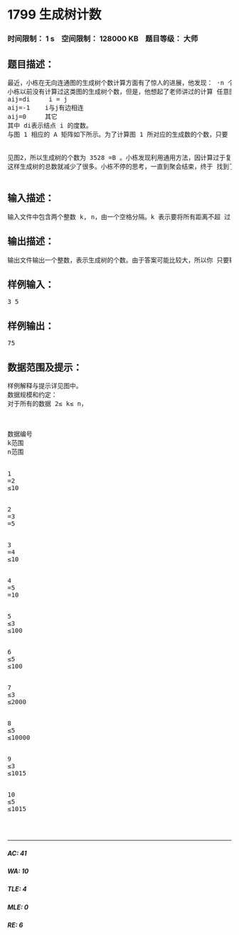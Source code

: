 # 1799 生成树计数   
### 时间限制： 1 s&nbsp;&nbsp;&nbsp;&nbsp;空间限制： 128000 KB&nbsp;&nbsp;&nbsp;&nbsp;题目等级： 大师  
## 题目描述：  

<pre>
最近，小栋在无向连通图的生成树个数计算方面有了惊人的进展，他发现： ·n 个结点的环的生成树个数为 n。 ·n 个结点的完全图的生成树个数为 nn-2。 这两个发现让小栋欣喜若狂，由此更加坚定了他继续计算生成树个数的想 法，他要计算出各种各样图的生成树数目。 一天，小栋和同学聚会，大家围坐在一张大圆桌周围。小栋看了看，马上想 到了生成树问题。如果把每个同学看成一个结点，邻座（结点间距离为 1）的同 学间连一条边，就变成了一个环。可是，小栋对环的计数已经十分娴熟且不再感 兴趣。于是，小栋又把图变了一下：不仅把邻座的同学之间连一条边，还把相隔 一个座位（结点间距离为 2）的同学之间也连一条边，将结点间有边直接相连的 这两种情况统称为有边相连，如图 1 所示。 
小栋以前没有计算过这类图的生成树个数，但是，他想起了老师讲过的计算 任意图的生成树个数的一种通用方法：构造一个 n×n 的矩阵 A={aij} ，其中
aij=di     i = j
aij=-1    i与j有边相连
aij=0     其它
其中 di表示结点 i 的度数。
与图 1 相应的 A 矩阵如下所示。为了计算图 1 所对应的生成数的个数，只要 去掉矩阵 A 的最后一行和最后一列，得到一个(n-1)×(n-1)的矩阵 B，计算出矩阵 B 的行列式的值便可得到图 1 的生成树的个数。   
  

见图2，所以生成树的个数为 3528 =B 。小栋发现利用通用方法，因计算过于复杂而很难算出来，而且用其他方法也难以找到更简便的公式进行计算。于是，他将图做了简化，从一个地方将圆桌断开，这样所有的同学形成了一条链，连接距离 为 1 和距离为 2 的点。例如八个点的情形如图3：   
这样生成树的总数就减少了很多。小栋不停的思考，一直到聚会结束，终于 找到了一种快捷的方法计算出这个图的生成树个数。可是，如果把距离为3 的点也连起来，小栋就不知道如何快捷计算了。现在，请你帮助小栋计算这类图的生成树的数目。

</pre>
  
  
## 输入描述：  

<pre>
输入文件中包含两个整数 k, n，由一个空格分隔。k 表示要将所有距离不超 过 k（含 k）的结点连接起来，n 表示有 n 个结点。 
</pre>
  
  
## 输出描述：  

<pre>
输出文件输出一个整数，表示生成树的个数。由于答案可能比较大，所以你 只要输出答案除 65521 的余数即可。
</pre>
  
  
## 样例输入：  

<pre>
3 5
</pre>
  
  
## 样例输出：  

<pre>
75
</pre>
  
  
## 数据范围及提示：  

<pre>
样例解释与提示详见图中。
数据规模和约定：  
对于所有的数据 2≤ k≤ n，



数据编号
k范围
n范围


1
=2
≤10


2
=3
=5


3
=4
≤10


4
=5
=10


5
≤3
≤100


6
≤5
≤100


7
≤3
≤2000


8
≤5
≤10000


9
≤3
≤1015


10
≤5
≤1015



</pre>
  
  
***  

##### AC: 41  
##### WA: 10  
##### TLE: 4  
##### MLE: 0  
##### RE: 6  
